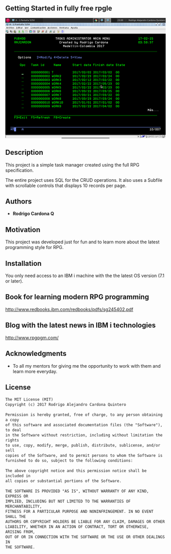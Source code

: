 

## Getting Started in fully free rpgle

![Screenshot 1](https://github.com/RajCardona/Simple-SQLRPGLE-CRUD/blob/master/imagecrud.png)

## Description
This project is a simple task manager created using the full RPG specification.

The entire project uses SQL for the CRUD operations. It also uses a Subfile with scrollable controls that displays 10 records per page.

## Authors

* **Rodrigo Cardona Q** 

## Motivation

This project was developed just for fun and to learn more about the latest programming style for RPG.

## Installation

You only need access to an IBM i machine with the the latest OS version (7.1 or later).

## Book for learning modern RPG programming 
http://www.redbooks.ibm.com/redbooks/pdfs/sg245402.pdf

## Blog with the latest news in IBM i technologies 
http://www.rpgpgm.com/

## Acknowledgments

* To all my mentors for giving me the opportunity to work with them and learn more everyday.

## License
	The MIT License (MIT)
	Copyright (c) 2017 Rodrigo Alejandro Cardona Quintero

	Permission is hereby granted, free of charge, to any person obtaining a copy
	of this software and associated documentation files (the "Software"), to deal
	in the Software without restriction, including without limitation the rights
	to use, copy, modify, merge, publish, distribute, sublicense, and/or sell
	copies of the Software, and to permit persons to whom the Software is
	furnished to do so, subject to the following conditions:

	The above copyright notice and this permission notice shall be included in
	all copies or substantial portions of the Software.

	THE SOFTWARE IS PROVIDED "AS IS", WITHOUT WARRANTY OF ANY KIND, EXPRESS OR
	IMPLIED, INCLUDING BUT NOT LIMITED TO THE WARRANTIES OF MERCHANTABILITY,
	FITNESS FOR A PARTICULAR PURPOSE AND NONINFRINGEMENT. IN NO EVENT SHALL THE
	AUTHORS OR COPYRIGHT HOLDERS BE LIABLE FOR ANY CLAIM, DAMAGES OR OTHER
	LIABILITY, WHETHER IN AN ACTION OF CONTRACT, TORT OR OTHERWISE, ARISING FROM,
	OUT OF OR IN CONNECTION WITH THE SOFTWARE OR THE USE OR OTHER DEALINGS IN
	THE SOFTWARE.
